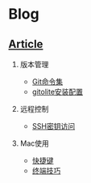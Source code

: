 Blog
====

[Article](./article)
-------------

1. 版本管理
	* [Git命令集](./article/版本管理/Git命令集.md)
	* [gitolite安装配置](./article/版本管理/gitolite安装配置.md)

2. 远程控制
	* [SSH密钥访问](./article/远程控制/SSH密钥访问.md)

3. Mac使用
	* [快捷键](./article/Mac使用/快捷键.md)
	* [终端技巧](./article/Mac使用/终端技巧.md)